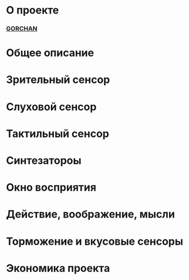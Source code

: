 # **О проекте**
### **[GORCHAN](./../README.md)** 
# **Общее описание**
# **Зрительный сенсор**
# **Слуховой сенсор**
# **Тактильный сенсор**
# **Синтезатороы**
# **Окно восприятия**
# **Действие, воображение, мысли**
# **Торможение и вкусовые сенсоры**
# **Экономика проекта**

